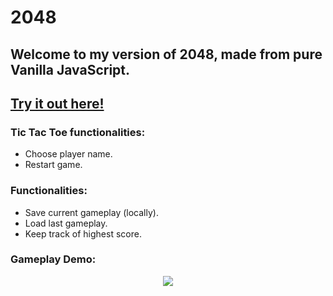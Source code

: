 # 2048

## Welcome to my version of 2048, made from pure Vanilla JavaScript.

## <a href="https://antoinnedo.github.io/2048/">Try it out here!</a>

### Tic Tac Toe functionalities:
- Choose player name.
- Restart game.

### Functionalities:
- Save current gameplay (locally).
- Load last gameplay.
- Keep track of highest score.

### Gameplay Demo:

<p align="center">
  <img src="https://github.com/user-attachments/assets/9485e6be-abdb-45a3-b21a-40fcd1470d7a"></img> 
</p>

